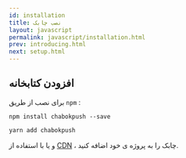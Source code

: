 ```yaml
---
id: installation
title: نصب چابک
layout: javascript
permalink: javascript/installation.html
prev: introducing.html
next: setup.html
---
```


## افزودن کتابخانه

برای نصب از طریق `npm` :

```
npm install chabokpush --save
```
```bash
yarn add chabokpush
```
و یا با استفاده از [CDN](https://unpkg.com/chabokpush@0.1.6/dist/chabokpush.min.js) ، چابک را به پروژه ی خود اضافه کنید.